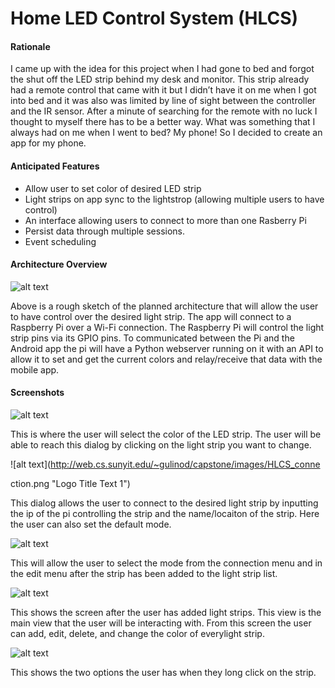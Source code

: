 #  Home LED Control System (HLCS)

####  Rationale
I came up with the idea for this project when I had gone to bed and forgot the shut off the LED strip behind my desk and monitor. This strip already had a remote control that came with it but I didn’t have it on me when I got into bed and it was also was limited by line of sight between the controller and the IR sensor.  After a minute of searching for the remote with no luck I thought to myself there has to be a better way. What was something that I always had on me when I went to bed? My phone! So I decided to create an app for my phone.

####     Anticipated Features
* Allow user to set color of desired LED strip
* Light strips on app sync to the lightstrop (allowing multiple users to have control) 
* An interface allowing users to connect to more than one Rasberry Pi
* Persist data through multiple sessions.
* Event scheduling

#### Architecture Overview
![alt text](http://web.cs.sunyit.edu/~gulinod/capstone/images/HLCS_overview.jpg "Logo Title Text 1")

Above is a rough sketch of the planned architecture that will allow the user to have control over the desired light strip. The app will connect to a Raspberry Pi over a Wi-Fi connection. The Raspberry Pi will control the light strip pins via its GPIO pins. To communicated between the Pi and the Android app the pi will have a Python webserver running on it with an API to allow it to set and get the current colors and relay/receive that data with the mobile app.

#### Screenshots

![alt text](http://web.cs.sunyit.edu/~gulinod/capstone/images/HLCS_color_picker.png 
"Logo Title Text 1")

This is where the user will select the color of the LED strip. The user will be able to reach this dialog by clicking on the light strip you want to change.

![alt text](http://web.cs.sunyit.edu/~gulinod/capstone/images/HLCS_conne

ction.png
"Logo Title Text 1")

This dialog allows the user to connect to the desired light strip by inputting the ip of the pi controlling the strip and the name/locaiton of the strip. Here the user can also set the default mode. 

![alt text](http://web.cs.sunyit.edu/~gulinod/capstone/images/HLCS_mode_selector.png 
"Logo Title Text 1")

This will allow the user to select the mode from the connection menu and in the edit menu after the strip has been added to the light strip list. 

![alt text](http://web.cs.sunyit.edu/~gulinod/capstone/images/HLCS_strip_list.png
"Logo Title Text 1")

This shows the screen after the user has added light strips. This view is the main view that the user will be interacting with. From this screen the user can add, edit, delete, and change the color of everylight strip. 

![alt text](http://web.cs.sunyit.edu/~gulinod/capstone/images/HLCS_strip_options.png
"Logo Title Text 1")

This shows the two options the user has when they long click on the strip. 
